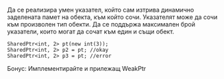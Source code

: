 Да се реализира умен указател, който сам изтрива динамично заделената памет на обекта, към който сочи. Указателят може да сочи към произволен тип обекти. Да се поддържа максимален брой указатели, които могат да сочат към един и същи обект.
```
SharedPtr<int, 2> pt(new int(3));
SharedPtr<int, 2> p2 = pt; //okay
SharedPtr<int, 2> p3 = pt; //error
```

Бонус: Имплементирайте и прилежащ WeakPtr